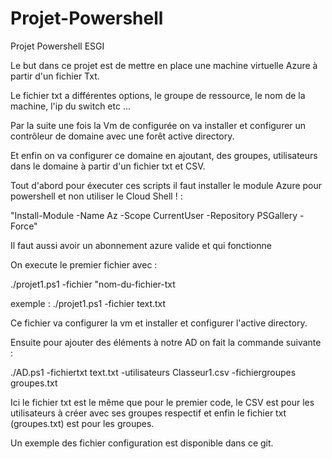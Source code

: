 # Projet-Powershell
Projet Powershell ESGI

Le but dans ce projet est de mettre en place une machine virtuelle Azure à partir d'un fichier Txt.

Le fichier txt a différentes options, le groupe de ressource, le nom de la machine, l'ip du switch etc ...

Par la suite une fois la Vm de configurée on va installer et configurer un contrôleur de domaine avec une forêt active directory. 

Et enfin on va configurer ce domaine en ajoutant, des groupes, utilisateurs dans le domaine à partir d'un fichier txt et CSV.

Tout d'abord pour éxecuter ces scripts il faut installer le module Azure pour powershell et non utiliser le Cloud Shell ! :

"Install-Module -Name Az -Scope CurrentUser -Repository PSGallery -Force"

Il faut aussi avoir un abonnement azure valide et qui fonctionne

On execute le premier fichier avec :

./projet1.ps1 -fichier "nom-du-fichier-txt 

exemple : ./projet1.ps1 -fichier text.txt

Ce fichier va configurer la vm et installer et configurer l'active directory. 

Ensuite pour ajouter des éléments à notre AD on fait la commande suivante :

./AD.ps1 -fichiertxt text.txt -utilisateurs Classeur1.csv -fichiergroupes groupes.txt

Ici le fichier txt est le même que pour le premier code, le CSV est pour les utilisateurs à créer avec ses groupes respectif et enfin le fichier txt (groupes.txt) est pour les groupes.

Un exemple des fichier configuration est disponible dans ce git. 
